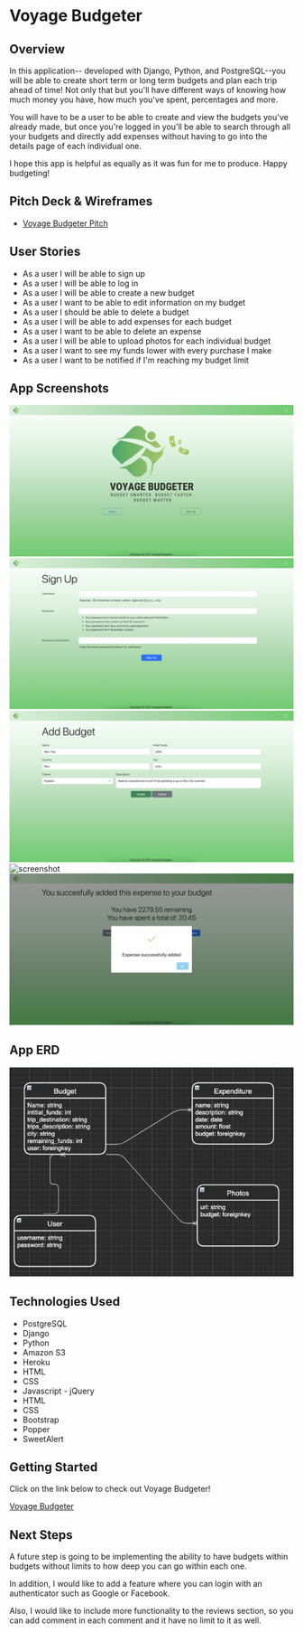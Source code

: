 # Voyage Budgeter 

## Overview

<p>In this application-- developed with Django, Python, and PostgreSQL--you will be able to create short term or long term budgets and plan each trip ahead of time! Not only that but you'll have different ways of knowing how much money you have, how much you've spent, percentages and more.</p>

<p>You will have to be a user to be able to create and view the budgets you've already made, but once you're logged in you'll be able to search through all your budgets and directly add expenses without having to go into the details page of each individual one.</p>

<p>I hope this app is helpful as equally as it was fun for me to produce. Happy budgeting!<p>

## Pitch Deck & Wireframes

- [Voyage Budgeter Pitch](https://docs.google.com/presentation/d/1Ps3-J4FnsKgRtjAoiFuu3sYHmRhOuYgYofD_BKhfbLQ/edit#slide=id.p)

## User Stories

- As a user I will be able to sign up
- As a user I will be able to log in
- As a user I will be able to create a new budget
- As a user I want to be able to edit information on my budget
- As a user I should be able to delete a budget
- As a user I will be able to add expenses for each budget
- As a user I want to be able to delete an expense
- As a user I will be able to upload photos for each individual budget
- As a user I want to see my funds lower with every purchase I make
- As a user I want to be notified if I'm reaching my budget limit
<!-- - As a user I will be able to leave a review for the website -->

## App Screenshots

![screenshot](main_app/static/pictures/home.png)
![screenshot](main_app/static/pictures/signup.png)
![screenshot](main_app/static/pictures/addbudget.png)
![screenshot](main_app/static/pictures/query-search.png)
![screenshot](main_app/static/pictures/expense-added.png)

## App ERD

![screenshot](main_app/static/pictures/erd.png)

## Technologies Used

  - PostgreSQL
  - Django
  - Python
  - Amazon S3
  - Heroku
  - HTML
  - CSS
  - Javascript - jQuery
  - HTML
  - CSS
  - Bootstrap
  - Popper
  - SweetAlert

## Getting Started

<p>Click on the link below to check out Voyage Budgeter!</p>

[Voyage Budgeter](https://voyagebudgeter.herokuapp.com)

## Next Steps

<p>A future step is going to be implementing the ability to have budgets within budgets without limits to how deep you can go within each one.</p>
<p>In addition, I would like to add a feature where you can login with an authenticator such as Google or Facebook.</p>
<p>Also, I would like to include more functionality to the reviews section, so you can add comment in each comment and it have no limit to it as well.</p>
